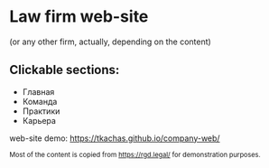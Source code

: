 # Law firm web-site
(or any other firm, actually, depending on the content)

## Clickable sections:
- Главная
- Команда
- Практики
- Карьера

web-site demo: https://tkachas.github.io/company-web/


<sub>Most of the content is copied from https://rgd.legal/ for demonstration purposes.</sub>
